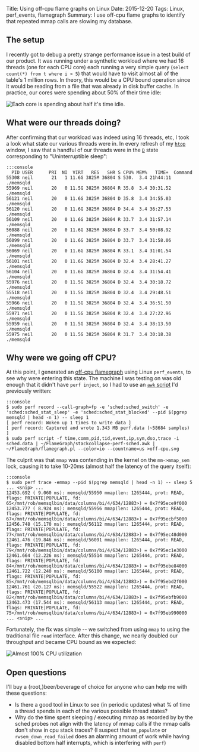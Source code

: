 Title: Using off-cpu flame graphs on Linux
Date: 2015-12-20
Tags: Linux, perf_events, flamegraph
Summary: I use off-cpu flame graphs to identify that repeated mmap calls are slowing my database.

## The setup

I recently got to debug a pretty strange performance issue in a test build
of our product. It was running under a synthetic workload where we had 16
threads (one for each CPU core) each running a very simple query
(`select count(*) from t where i > 5`) that would have to visit almost all of
the table's 1 million rows. In theory, this would be a CPU bound operation
since it would be reading from a file that was already in disk buffer cache.
In practice, our cores were spending about 50% of their time idle:

![Each core is spending about half it's time idle.](|filename|/images/low_cpu_usage.png "Each core is spending about half it's time idle.")

## What were our threads doing?

After confirming that our workload was indeed using 16 threads, etc, I took a
look what state our various threads were in. In every refresh of my
[`htop`](http://hisham.hm/htop/) window, I saw that a handful of our threads
were in the
[`D`](http://blog.kevac.org/2013/02/uninterruptible-sleep-d-state.html)
state corresponding to "Uninterruptible sleep":

    :::console
      PID USER      PRI  NI  VIRT   RES   SHR S CPU% MEM%   TIME+  Command
    55308 neil       21   1 11.6G 3825M 36804 S 530.  3.4 21h44:11 ./memsqld
    55969 neil       20   0 11.5G 3825M 36804 R 35.8  3.4 30:31.52 ./memsqld
    56121 neil       20   0 11.6G 3825M 36804 D 35.8  3.4 34:55.03 ./memsqld
    56120 neil       20   0 11.6G 3825M 36804 D 34.4  3.4 36:27.53 ./memsqld
    56109 neil       20   0 11.6G 3825M 36804 R 33.7  3.4 31:57.14 ./memsqld
    56088 neil       20   0 11.6G 3825M 36804 D 33.7  3.4 50:08.92 ./memsqld
    56099 neil       20   0 11.6G 3825M 36804 D 33.7  3.4 31:58.06 ./memsqld
    56069 neil       20   0 11.6G 3825M 36804 R 33.1  3.4 31:01.54 ./memsqld
    56101 neil       20   0 11.6G 3825M 36804 D 32.4  3.4 28:41.27 ./memsqld
    56104 neil       20   0 11.6G 3825M 36804 D 32.4  3.4 31:54.41 ./memsqld
    55976 neil       20   0 11.5G 3825M 36804 D 32.4  3.4 30:18.72 ./memsqld
    55518 neil       20   0 11.5G 3825M 36804 D 32.4  3.4 29:48.51 ./memsqld
    55966 neil       20   0 11.5G 3825M 36804 D 32.4  3.4 36:51.50 ./memsqld
    55971 neil       20   0 11.5G 3825M 36804 R 32.4  3.4 27:22.96 ./memsqld
    55959 neil       20   0 11.5G 3825M 36804 D 32.4  3.4 38:13.50 ./memsqld
    55975 neil       20   0 11.5G 3825M 36804 R 31.7  3.4 30:18.38 ./memsqld

## Why were we going off CPU?

At this point, I generated an
[off-cpu flamegraph](http://www.brendangregg.com/blog/2015-02-26/linux-perf-off-cpu-flame-graph.html)
using Linux `perf_events`, to see why were entering this state. The machine I
was testing on was old enough that it didn't have `perf inject`, so I had to 
use an
[`awk` script](https://github.com/awreece/FlameGraph/blob/6f3e75f10923d1f97e4b2b0a40d8ec3c9d063974/stackcollapse-perf-sched.awk)
I'd previously written:

    ::console
    $ sudo perf record --call-graph=fp -e 'sched:sched_switch' -e 'sched:sched_stat_sleep' -e 'sched:sched_stat_blocked' --pid $(pgrep memsqld | head -n 1) -- sleep 1
    [ perf record: Woken up 1 times to write data ]
    [ perf record: Captured and wrote 1.343 MB perf.data (~58684 samples) ]
    $ sudo perf script -f time,comm,pid,tid,event,ip,sym,dso,trace -i sched.data | ~/FlameGraph/stackcollapse-perf-sched.awk | ~/FlameGraph/flamegraph.pl --color=io --countname=us >off-cpu.svg

The culprit was that `mmap` was contending in the kernel on the `mm->mmap_sem` lock, causing it to take 10-20ms (almost half the latency of the query itself):

<object data="{filename}/images/mmap_off_cpu.svg" style="width:100%;"></object>

    ::console
    $ sudo perf trace -emmap --pid $(pgrep memsqld | head -n 1) -- sleep 5
    ... <snip> ...
    12453.692 ( 9.060 ms): memsqld/55950 mmap(len: 1265444, prot: READ, flags: PRIVATE|POPULATE, fd: 65</mnt/rob/memsqlbin/data/columns/bi/4/634/12883>) = 0x7f95ece9f000
    12453.777 ( 8.924 ms): memsqld/55956 mmap(len: 1265444, prot: READ, flags: PRIVATE|POPULATE, fd: 67</mnt/rob/memsqlbin/data/columns/bi/4/634/12883>) = 0x7f95ecbf5000
    12456.748 (15.170 ms): memsqld/56112 mmap(len: 1265444, prot: READ, flags: PRIVATE|POPULATE, fd: 77</mnt/rob/memsqlbin/data/columns/bi/4/634/12883>) = 0x7f95ec48d000
    12461.476 (19.846 ms): memsqld/56091 mmap(len: 1265444, prot: READ, flags: PRIVATE|POPULATE, fd: 79</mnt/rob/memsqlbin/data/columns/bi/4/634/12883>) = 0x7f95ec1e3000
    12461.664 (12.226 ms): memsqld/55514 mmap(len: 1265444, prot: READ, flags: PRIVATE|POPULATE, fd: 84</mnt/rob/memsqlbin/data/columns/bi/4/634/12883>) = 0x7f95ebe84000
    12461.722 (12.240 ms): memsqld/56100 mmap(len: 1265444, prot: READ, flags: PRIVATE|POPULATE, fd: 85</mnt/rob/memsqlbin/data/columns/bi/4/634/12883>) = 0x7f95ebd2f000
    12461.761 (20.127 ms): memsqld/55522 mmap(len: 1265444, prot: READ, flags: PRIVATE|POPULATE, fd: 82</mnt/rob/memsqlbin/data/columns/bi/4/634/12883>) = 0x7f95ebfb9000
    12463.473 (17.544 ms): memsqld/56113 mmap(len: 1265444, prot: READ, flags: PRIVATE|POPULATE, fd: 75</mnt/rob/memsqlbin/data/columns/bi/4/634/12883>) = 0x7f95eb990000
    ... <snip> ...

Fortunately, the fix was simple -- we switched from using `mmap` to using
the traditional file `read` interface. After this change, we nearly doubled
our throughput and became CPU bound as we expected:

![Almost 100% CPU utilization](|filename|/images/high_cpu_usage.png "Almost 100% CPU utilization")

## Open questions

I'll buy a {root,}beer/beverage of choice for anyone who can help me with these
questions:

  - Is there a good tool in Linux to see (in periodic updates) what % of time a thread spends in each of the various possible thread states?
  - Why do the time spent sleeping / executing mmap as recorded by by the sched probes not align with the latency of mmap calls if the mmap calls don't show in cpu stack traces? (I suspect that `mm_populate` or `rwsem_down_read_failed` does an alarming amount of work while having disabled bottom half interrupts, which is interfering with `perf`)
